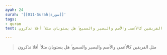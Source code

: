 ```yaml
---
ayah: 24
surah: '[[011-Surah|سورة]]'
tags:
- quran
text: مثل الفريقين كالأعمى والأصم والبصير والسميع ۚ هل يستويان مثلا ۚ أفلا تذكرون

---
```

> مثل الفريقين كالأعمى والأصم والبصير والسميع ۚ هل يستويان مثلا ۚ أفلا تذكرون
